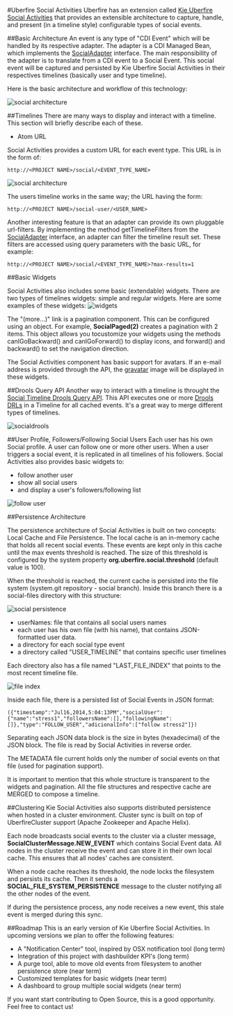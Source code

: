 #Uberfire Social Activities
Uberfire has an extension called [Kie Uberfire Social Activities](https://github.com/droolsjbpm/kie-uberfire-extensions/tree/master/kie-uberfire-social-activities) that provides an extensible architecture to capture, handle, and present (in a timeline style) configurable types of social events.

##Basic Architecture
An event is any type of "CDI Event" which will be handled by its respective adapter. The adapter is a CDI Managed Bean, which implements the [SocialAdapter](https://github.com/droolsjbpm/kie-uberfire-extensions/blob/6a7baceeb50c756234dcbc2165cbb0c5c0ddb7b5/kie-uberfire-social-activities/kie-uberfire-social-activities-api/src/main/java/org/kie/uberfire/social/activities/service/SocialAdapter.java) interface. The main responsibility of the adapter is to translate from a CDI event to a Social Event. This social event will be captured and persisted by Kie Uberfire Social Activities in their respectives timelines (basically user and type timeline).

Here is the basic architecture and workflow of this technology:

![social architecture](socialArchitecture.png)

##Timelines
There are many ways to display and interact with a timeline. This section will briefly describe each of these.

* Atom URL

Social Activities provides a custom URL for each event type. This URL is in the form of:

```
http://<PROJECT NAME>/social/<EVENT_TYPE_NAME>
```

![social architecture](socialtimeline.png)


The users timeline works in the same way; the URL having the form:
```
http://<PROJECT NAME>/social-user/<USER_NAME>
```

Another interesting feature is that an adapter can provide its own pluggable url-filters.
By implementing the method getTimelineFilters from the [SocialAdapter](https://github.com/droolsjbpm/kie-uberfire-extensions/blob/6a7baceeb50c756234dcbc2165cbb0c5c0ddb7b5/kie-uberfire-social-activities/kie-uberfire-social-activities-api/src/main/java/org/kie/uberfire/social/activities/service/SocialAdapter.java)
interface, an adapter can filter the timeline result set. These filters are accessed using query parameters with the basic URL, for example:

```
http://<PROJECT NAME>/social/<EVENT_TYPE_NAME>?max-results=1
```

##Basic Widgets

Social Activities also includes some basic (extendable) widgets. There are two types of timelines widgets: simple and regular widgets.
Here are some examples of these widgets:
![widgets](widgets.png)

The "(more...)" link is a pagination component. This can be configured using an object. For example, **SocialPaged(2)** creates a pagination with 2 items. This object allows you tocustomize your widgets using the methods canIGoBackward() and canIGoForward() to display icons, and  forward() and backward() to set the navigation direction.

The Social Activities component has basic support for avatars. If an e-mail address is provided through the API, the [gravatar](http://pt.gravatar.com/) image will be displayed in these widgets.

##Drools Query API
Another way to interact with a timeline is throught the [Social Timeline Drools Query API](https://github.com/droolsjbpm/kie-uberfire-extensions/blob/6a7baceeb50c756234dcbc2165cbb0c5c0ddb7b5/kie-uberfire-social-activities/kie-uberfire-social-activities-api/src/main/java/org/kie/uberfire/social/activities/service/SocialTimelineRulesQueryAPI.java). This API executes one or more [Drools DRLs](https://docs.jboss.org/drools/release/6.4.0.Final/drools-docs/html/ch08.html) in a Timeline for all cached events. It's a great way to merge different types of timelines.

![socialdrools](socialdrools.jpg)

##User Profile, Followers/Following Social Users
Each user has his own Social profile. A user can follow one or more other users. When a user triggers a social event, it is replicated in all timelines of his followers. Social Activities also provides basic widgets to:

* follow another user
* show all social users
* and display a user's followers/following list

![follow user](followUser.png)

##Persistence Architecture

The persistence architecture of Social Activities is built on two concepts: Local Cache and File Persistence. The local cache is an in-memory cache that holds all recent social events. These events are kept only in this cache until the max events threshold is reached. The size of this threshold is configured by the system property **org.uberfire.social.threshold** (default value is 100).

When the threshold is reached, the current cache is persisted into the file system (system.git repository - social branch). Inside this branch there is a social-files directory with this structure:

![social persistence](persistence.jpg)

* userNames: file that contains all social users names
* each user has his own file (with his name), that contains JSON-formatted user data.
* a directory for each social type event
* a directory called "USER_TIMELINE" that contains specific user timelines


Each directory also has a file named "LAST_FILE_INDEX" that points to the most recent timeline file.

![file index](fileindex.png)

Inside each file, there is a persisted list of Social Events in JSON format:

```
({"timestamp":"Jul16,2014,5:04:13PM","socialUser":{"name":"stress1","followersName":[],"followingName":[]},"type":"FOLLOW_USER","adicionalInfo":["follow stress2"]})
```

Separating each JSON data block is the size in bytes (hexadecimal) of the JSON block. The file is read by Social Activities in reverse order.

The METADATA file current holds only the number of social events on that file (used for pagination support).

It is important to mention that this whole structure is transparent to the widgets and pagination. All the file structures and respective cache are MERGED to compose a timeline.

##Clustering
Kie Social Activities also supports distributed persistence when hosted in a cluster environment. Cluster sync is built on top of UberfireCluster support (Apache Zookeeper and Apache Helix).

Each node broadcasts social events to the cluster via a cluster message, **SocialClusterMessage.NEW_EVENT** which contains Social Event data. All nodes in the cluster receive the event and can store it in their own local cache. This ensures that all nodes' caches are consistent.

When a node cache reaches its threshold, the node locks the filesystem and persists its cache. Then it sends a **SOCIAL_FILE_SYSTEM_PERSISTENCE** message to the cluster notifying all the other nodes of the event.

If during the persistence process, any node receives a new event, this stale event is merged during this sync.

##Roadmap
This is an early version of Kie Uberfire Social Activities.
In upcoming versions we plan to offer the following features:

* A "Notification Center" tool, inspired by OSX notification tool (long term)
* Integration of this project with dashbuilder KPI's (long term)
* A purge tool, able to move old events from filesystem to another persistence store (near term)
* Customized templates for basic widgets (near term)
* A dashboard to group multiple social widgets (near term)

If you want start contributing to Open Source, this is a good opportunity. Feel free to contact us!

